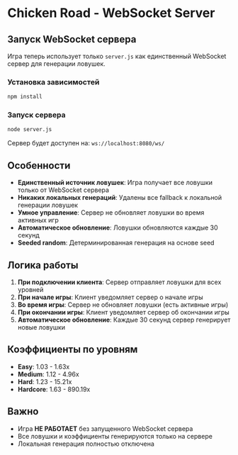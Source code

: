 # Chicken Road - WebSocket Server

## Запуск WebSocket сервера

Игра теперь использует только `server.js` как единственный WebSocket сервер для генерации ловушек.

### Установка зависимостей

```bash
npm install
```

### Запуск сервера

```bash
node server.js
```

Сервер будет доступен на: `ws://localhost:8080/ws/`

## Особенности

- **Единственный источник ловушек**: Игра получает все ловушки только от WebSocket сервера
- **Никаких локальных генераций**: Удалены все fallback к локальной генерации ловушек
- **Умное управление**: Сервер не обновляет ловушки во время активных игр
- **Автоматическое обновление**: Ловушки обновляются каждые 30 секунд
- **Seeded random**: Детерминированная генерация на основе seed

## Логика работы

1. **При подключении клиента**: Сервер отправляет ловушки для всех уровней
2. **При начале игры**: Клиент уведомляет сервер о начале игры
3. **Во время игры**: Сервер не обновляет ловушки (есть активные игры)
4. **При окончании игры**: Клиент уведомляет сервер об окончании игры
5. **Автоматическое обновление**: Каждые 30 секунд сервер генерирует новые ловушки

## Коэффициенты по уровням

- **Easy**: 1.03 - 1.63x
- **Medium**: 1.12 - 4.96x  
- **Hard**: 1.23 - 15.21x
- **Hardcore**: 1.63 - 890.19x

## Важно

- Игра **НЕ РАБОТАЕТ** без запущенного WebSocket сервера
- Все ловушки и коэффициенты генерируются только на сервере
- Локальная генерация полностью отключена
